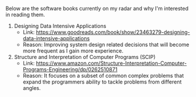 Below are the software books currently on my radar and why I'm interested in reading them.

1. Designing Data Intensive Applications
	- Link: https://www.goodreads.com/book/show/23463279-designing-data-intensive-applications
	- Reason: Improving system design related decisions that will become more frequent as I gain more experience.
2. Structure and Interpretation of Computer Programs (SCIP)
	- Link: https://www.amazon.com/Structure-Interpretation-Computer-Programs-Engineering/dp/0262510871
	- Reason: It focuses on a subset of common complex problems that expand the programmers ability to tackle problems from different angles.